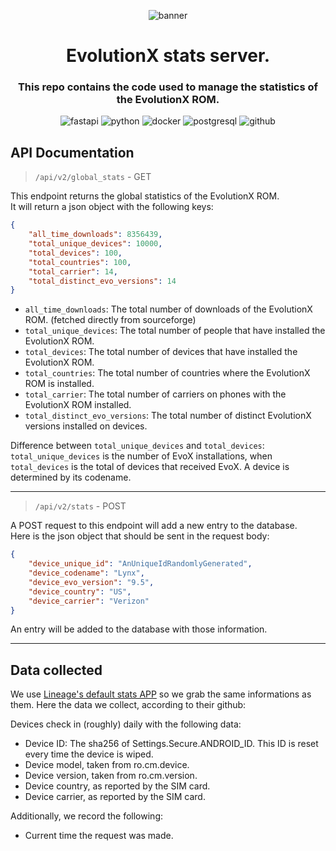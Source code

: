<div style="text-align: center;">

![banner](banner.png)

# EvolutionX stats server.
### This repo contains the code used to manage the statistics of the EvolutionX ROM.


![fastapi](https://img.shields.io/badge/FastAPI-009688?logo=fastapi&logoColor=fff&style=plastic) ![python](https://img.shields.io/badge/Python-3776AB?logo=python&logoColor=fff&style=plastic) ![docker](https://img.shields.io/badge/Docker-2496ED?logo=docker&logoColor=fff&style=plastic) ![postgresql](https://img.shields.io/badge/PostgreSQL-4169E1?logo=postgresql&logoColor=fff&style=plastic) ![github](https://img.shields.io/badge/GitHub-181717?logo=github&logoColor=fff&style=plastic)

</div>

## API Documentation

> `/api/v2/global_stats` - GET

This endpoint returns the global statistics of the EvolutionX ROM.   
It will return a json object with the following keys:


```json
{
	"all_time_downloads": 8356439,
	"total_unique_devices": 10000,
	"total_devices": 100,
	"total_countries": 100,
	"total_carrier": 14,
	"total_distinct_evo_versions": 14
}
```

- `all_time_downloads`: The total number of downloads of the EvolutionX ROM. (fetched directly from sourceforge)
- `total_unique_devices`: The total number of people that have installed the EvolutionX ROM.
- `total_devices`: The total number of devices that have installed the EvolutionX ROM.
- `total_countries`: The total number of countries where the EvolutionX ROM is installed.
- `total_carrier`: The total number of carriers on phones with the EvolutionX ROM installed.
- `total_distinct_evo_versions`: The total number of distinct EvolutionX versions installed on devices.

Difference between `total_unique_devices` and `total_devices`:
`total_unique_devices` is the number of EvoX installations, when `total_devices` is the total of devices that received EvoX. A device is determined by its codename.

---

> `/api/v2/stats` - POST

A POST request to this endpoint will add a new entry to the database.  
Here is the json object that should be sent in the request body:

```json
{
    "device_unique_id": "AnUniqueIdRandomlyGenerated",
    "device_codename": "Lynx",
    "device_evo_version": "9.5",
    "device_country": "US",
    "device_carrier": "Verizon"
}
```

An entry will be added to the database with those information.


---

## Data collected

We use [Lineage's default stats APP](https://github.com/lineageos-infra/tribble-tracker) so we grab the same informations as them.
Here the data we collect, according to their github:


Devices check in (roughly) daily with the following data:

- Device ID: The sha256 of Settings.Secure.ANDROID_ID. This ID is reset every time the device is wiped.
- Device model, taken from ro.cm.device.
- Device version, taken from ro.cm.version.
- Device country, as reported by the SIM card.
- Device carrier, as reported by the SIM card.

Additionally, we record the following:

- Current time the request was made.

